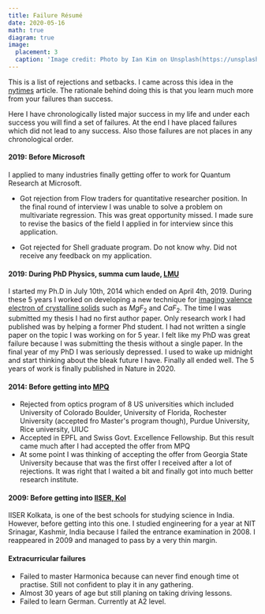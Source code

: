 ```yaml
---
title: Failure Résumé
date: 2020-05-16
math: true
diagram: true
image:
  placement: 3
  caption: 'Image credit: Photo by Ian Kim on Unsplash(https://unsplash.com/photos/gKs6zNil_Ro)'
---
```


This is a list of rejections and setbacks. I came across this idea in the [nytimes](https://www.nytimes.com/2019/02/03/smarter-living/failure-resume.html) article. The rationale behind doing this is that you learn much more from your failures than success. 

Here I have chronologically listed major success in my life and under each success you will find a set of failures. At the end I have placed failures which did not lead to any success. Also those failures are not places in any chronological order.

#### 2019: Before Microsoft
I applied to many industries finally getting offer to work for Quantum Research at Microsoft.

- Got rejection from Flow traders for quantitative researcher position. In the final round of interview I was unable to solve a problem on multivariate regression. This was great opportunity missed. I made sure to revise the basics of the field I applied in for interview since this application.

- Got rejected for Shell graduate program. Do not know why. Did not receive any feedback on my application. 

#### 2019: During PhD Physics, summa cum laude, [LMU](https://www.en.uni-muenchen.de/index.html)

I started my Ph.D in July 10th, 2014 which ended on April 4th, 2019. During these 5 years I worked on developing a new technique for [imaging valence electron of crystalline solids](https://edoc.ub.uni-muenchen.de/24081/1/Lakhotia_Harshit.pdf) such as $MgF_2$ and $CaF_2$. The time I was submitted my thesis I had no first author paper. Only research work I had published was by helping a former Phd student. I had not written a single paper on the topic I was working on for 5 year. I felt like my PhD was great failure because I was submitting the thesis without a single paper. In the final year of my PhD I was seriously depressed. I used to wake up midnight and start thinking about the bleak future I have. Finally all ended well. The 5 years of work is finally published in Nature in 2020. 

#### 2014: Before getting into [MPQ](https://www.mpq.mpg.de/)

- Rejected from optics program of 8 US universities which included University of Colorado Boulder, University of Florida, Rochester University (accepted fro Master's program though), Purdue University, Rice university, UIUC
- Accepted in EPFL and Swiss Govt. Excellence Fellowship. But this result came much after I had accepted the offer from MPQ
- At some point I was thinking of accepting the offer from Georgia State University because that was the first offer I received after a lot of rejections. It was right that I waited a bit and finally got into much better research institute.

#### 2009: Before getting into [IISER, Kol](www.iiserkol.ac.in)
IISER Kolkata, is one of the best schools for studying science in India.  However, before getting into this one. I studied engineering for a year at NIT Srinagar, Kashmir, India because I failed the entrance examination in 2008. I reappeared in 2009 and managed to pass by a very thin margin.


#### Extracurricular failures
- Failed to master Harmonica because can never find enough time ot practise. Still not confident to play it in any gathering. 
- Almost 30 years of age but still planing on taking driving lessons.
- Failed to learn German. Currently at A2 level.
